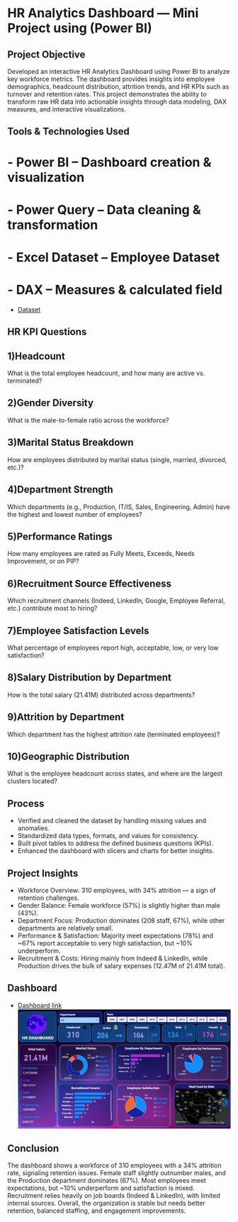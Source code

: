 # HR Analytics Dashboard — Mini Project using (Power BI)
## Project Objective
Developed an interactive HR Analytics Dashboard using Power BI to analyze key workforce metrics.
The dashboard provides insights into employee demographics, headcount distribution, attrition trends, and HR KPIs such as turnover and retention rates.
This project demonstrates the ability to transform raw HR data into actionable insights through data modeling, DAX measures, and interactive visualizations.

## Tools & Technologies Used
# - Power BI – Dashboard creation & visualization
# - Power Query – Data cleaning & transformation
# - Excel Dataset – Employee Dataset
# - DAX – Measures & calculated field
- <a href="https://github.com/SameeraSe/-Data-analysis-dashboard/blob/main/Sameera%20V1.0.xlsx">Dataset</a>
## HR KPI Questions 
## 1)Headcount
What is the total employee headcount, and how many are active vs. terminated?
## 2)Gender Diversity
What is the male-to-female ratio across the workforce?
## 3)Marital Status Breakdown
How are employees distributed by marital status (single, married, divorced, etc.)?
## 4)Department Strength
Which departments (e.g., Production, IT/IS, Sales, Engineering, Admin) have the highest and lowest number of employees?
## 5)Performance Ratings
How many employees are rated as Fully Meets, Exceeds, Needs Improvement, or on PIP?
## 6)Recruitment Source Effectiveness
Which recruitment channels (Indeed, LinkedIn, Google, Employee Referral, etc.) contribute most to hiring?
## 7)Employee Satisfaction Levels
What percentage of employees report high, acceptable, low, or very low satisfaction?
## 8)Salary Distribution by Department
How is the total salary (21.41M) distributed across departments?
## 9)Attrition by Department
Which department has the highest attrition rate (terminated employees)?
## 10)Geographic Distribution
What is the employee headcount across states, and where are the largest clusters located?
## Process
- Verified and cleaned the dataset by handling missing values and anomalies.  
- Standardized data types, formats, and values for consistency.  
- Built pivot tables to address the defined business questions (KPIs).  
- Enhanced the dashboard with slicers and charts for better insights.
## Project Insights 
- Workforce Overview: 310 employees, with 34% attrition — a sign of retention challenges.
- Gender Balance: Female workforce (57%) is slightly higher than male (43%).
- Department Focus: Production dominates (208 staff, 67%), while other departments are relatively small.
- Performance & Satisfaction: Majority meet expectations (78%) and ~67% report acceptable to very high satisfaction, but ~10% underperform.
- Recruitment & Costs: Hiring mainly from Indeed & LinkedIn, while Production drives the bulk of salary expenses (12.47M of 21.41M total).
  
## Dashboard
- <a href="https://github.com/SameeraSe/-Data-analysis-dashboard/blob/main/HR%20Analysis.pbix"> Dashboard link</a>
![HR Dashboard](https://github.com/SameeraSe/-Data-analysis-dashboard/blob/main/Screenshot%202025-08-29%20033848.png?raw=true)
## Conclusion
The dashboard shows a workforce of 310 employees with a 34% attrition rate, signaling retention issues.
Female staff slightly outnumber males, and the Production department dominates (67%).
Most employees meet expectations, but ~10% underperform and satisfaction is mixed.
Recruitment relies heavily on job boards (Indeed & LinkedIn), with limited internal sources.
Overall, the organization is stable but needs better retention, balanced staffing, and engagement improvements.
